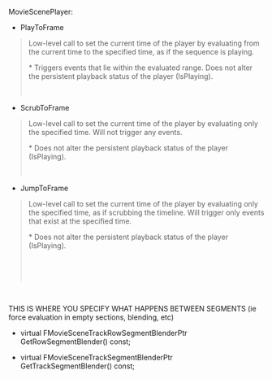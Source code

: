 MovieScenePlayer:

-   PlayToFrame

> Low-level call to set the current time of the player by evaluating from the current time to the specified time, as if the sequence is playing.
>
> \* Triggers events that lie within the evaluated range. Does not alter the persistent playback status of the player (IsPlaying).
>
>  

-   ScrubToFrame

> Low-level call to set the current time of the player by evaluating only the specified time. Will not trigger any events.
>
> \* Does not alter the persistent playback status of the player (IsPlaying).
>
>  

-   JumpToFrame

> Low-level call to set the current time of the player by evaluating only the specified time, as if scrubbing the timeline. Will trigger only events that exist at the specified time.
>
> \* Does not alter the persistent playback status of the player (IsPlaying).
>
>  
>
>  

 

THIS IS WHERE YOU SPECIFY WHAT HAPPENS BETWEEN SEGMENTS (ie force evaluation in empty sections, blending, etc)

-   virtual FMovieSceneTrackRowSegmentBlenderPtr GetRowSegmentBlender() const;

-   virtual FMovieSceneTrackSegmentBlenderPtr GetTrackSegmentBlender() const;
